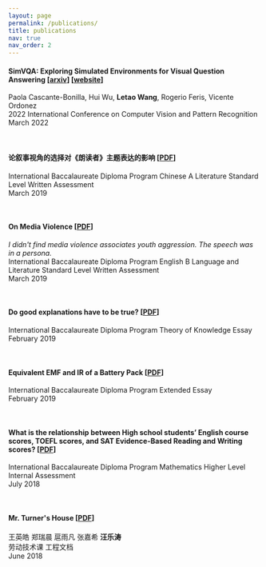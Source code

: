 ```yaml
---
layout: page
permalink: /publications/
title: publications
nav: true
nav_order: 2
---
```


#### SimVQA: Exploring Simulated Environments for Visual Question Answering [[arxiv](https://arxiv.org/abs/2203.17219)] [[website](https://www.cs.rice.edu/~pc51/simvqa/)]
Paola Cascante-Bonilla, Hui Wu, **Letao Wang**, Rogerio Feris, Vicente Ordonez<br>
2022 International Conference on Computer Vision and Pattern Recognition<br>
March 2022

<br>

#### 论叙事视角的选择对《朗读者》主题表达的影响 [[PDF](/assets/pdf/ChineseWA.pdf)]
International Baccalaureate Diploma Program Chinese A Literature Standard Level Written Assessment<br>
March 2019

<br>

#### On Media Violence [[PDF](/assets/pdf/EnglishWA.pdf)]
*I didn't find media violence associates youth aggression. The speech was in a persona.*<br>
International Baccalaureate Diploma Program English B Language and Literature Standard Level Written Assessment<br>
March 2019

<br>

#### Do good explanations have to be true? [[PDF](/assets/pdf/tok.pdf)]
International Baccalaureate Diploma Program Theory of Knowledge Essay<br>
February 2019

<br>

#### Equivalent EMF and IR of a Battery Pack [[PDF](/assets/pdf/EE.pdf)]
International Baccalaureate Diploma Program Extended Essay<br>
February 2019

<br>

#### What is the relationship between High school students’ English course scores, TOEFL scores, and SAT Evidence-Based Reading and Writing scores? [[PDF](/assets/pdf/mathIA.pdf)]
International Baccalaureate Diploma Program Mathematics Higher Level Internal Assessment<br>
July 2018

<br>

#### Mr. Turner's House [[PDF](/assets/pdf/工程文档.pdf)]
王英皓 郑瑞晨 扈雨凡 张嘉希 **汪乐涛**<br>
劳动技术课 工程文档<br>
June 2018
